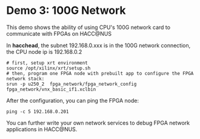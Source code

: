 # Demo 3: 100G Network


This demo shows the ability of using CPU's 100G network card to communicate with FPGAs on HACC@NUS


In __hacchead__, the subnet 192.168.0.xxx is in the 100G network connection, the CPU node ip is 192.168.0.2

```
# first, setup xrt environment
source /opt/xilinx/xrt/setup.sh
# then, program one FPGA node with prebuilt app to configure the FPGA network stack:
srun -p u250_2  fpga_network/fpga_network_config  fpga_network/vnx_basic_if1.xclbin
```

After the configuration, you can ping the FPGA node:
```
ping -c 5 192.168.0.201 
```


You can further write your own network services to debug FPGA network applications in HACC@NUS.
